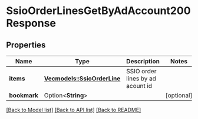# SsioOrderLinesGetByAdAccount200Response

## Properties

Name | Type | Description | Notes
------------ | ------------- | ------------- | -------------
**items** | [**Vec<models::SsioOrderLine>**](SSIOOrderLine.md) | SSIO order lines by ad acount id | 
**bookmark** | Option<**String**> |  | [optional]

[[Back to Model list]](../README.md#documentation-for-models) [[Back to API list]](../README.md#documentation-for-api-endpoints) [[Back to README]](../README.md)


